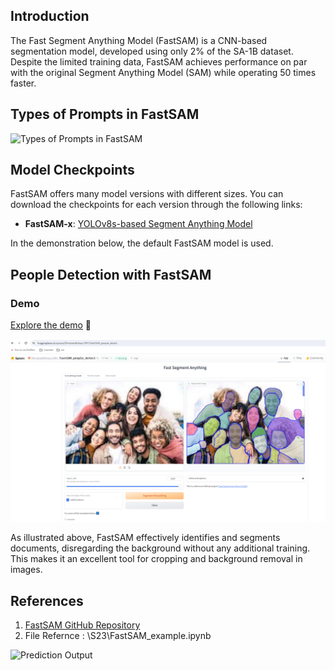 
## Introduction

The Fast Segment Anything Model (FastSAM) is a CNN-based segmentation model, developed using only 2% of the SA-1B dataset. Despite the limited training data, FastSAM achieves performance on par with the original Segment Anything Model (SAM) while operating 50 times faster.


## Types of Prompts in FastSAM
<img width="768" alt="Types of Prompts in FastSAM" src="https://github.com/user-attachments/assets/635b85b2-e56b-4a7d-b026-a18f08ca831f">

## Model Checkpoints

FastSAM offers many model versions with different sizes. You can download the checkpoints for each version through the following links:

- **FastSAM-x**: [YOLOv8s-based Segment Anything Model](https://docs.ultralytics.com/models/fast-sam/#installation)

In the demonstration below, the default FastSAM model is used.

## People Detection with FastSAM

### Demo
[Explore the demo](https://huggingface.co/spaces/DhrubaAdhikary1991/FastSAM_people_detect) 🔗

<img width="993" alt="People Detection with FastSAM" src="https://github.com/DhrubaAdhikary/ERA_V2/blob/ada1f8212711c655732f3a7a74864837d383b4aa/S23/HF_App/examples/App_Output.PNG">

As illustrated above, FastSAM effectively identifies and segments documents, disregarding the background without any additional training. This makes it an excellent tool for cropping and background removal in images.

## References
1. [FastSAM GitHub Repository](https://github.com/CASIA-IVA-Lab/FastSAM)
2. File Refernce : \S23\FastSAM_example.ipynb

![Prediction Output]([App_Output.png](https://github.com/DhrubaAdhikary/ERA_V2/blob/ada1f8212711c655732f3a7a74864837d383b4aa/S23/HF_App/examples/App_Output.PNG))


